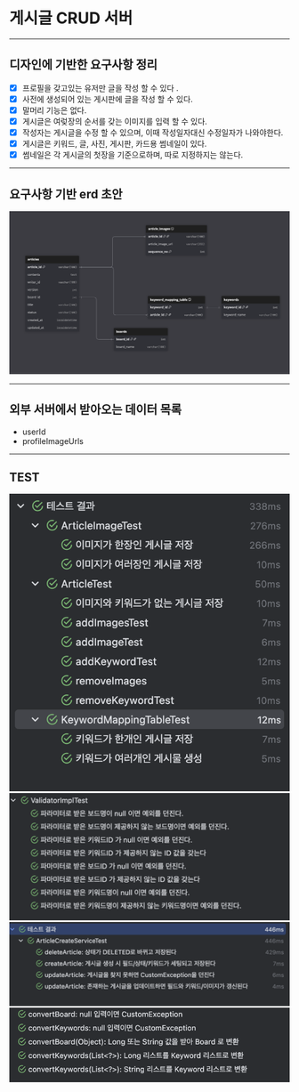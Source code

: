 # 게시글 CRUD 서버 

----


## 디자인에 기반한 요구사항 정리

- [x] 프로필을 갖고있는 유저만 글을 작성 할 수 있다 .
- [x] 사전에 생성되어 있는 게시판에 글을 작성 할 수 있다.
- [x] 말머리 기능은 없다.
- [x] 게시글은 여렂장의 순서를 갖는 이미지를 입력 할 수 있다.
- [x] 작성자는 게시글을 수정 할 수 있으며, 이때 작성일자대신 수정일자가 나와야한다.
- [x] 게시글은 키워드, 글, 사진, 게시판, 카드용 썸네일이 있다.
- [x] 썸네일은 각 게시글의 첫장을 기준으로하며, 따로 지정하지는 않는다.

----

## 요구사항 기반 erd 초안 

![erd-2.png](docs/images/erd-2.png)


----

## 외부 서버에서 받아오는 데이터 목록
- userId
- profileImageUrls

---

## TEST

![test_entity.png](docs/images/test_entity.png)
![Validator Test.png](docs/images/Validator%20Test.png)
![CREATE.png](docs/images/CREATE.png)
![Convertor.png](docs/images/Convertor.png)
